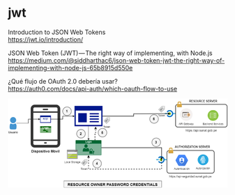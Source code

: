 # jwt

Introduction to JSON Web Tokens  
https://jwt.io/introduction/

JSON Web Token (JWT) — The right way of implementing, with Node.js  
https://medium.com/@siddharthac6/json-web-token-jwt-the-right-way-of-implementing-with-node-js-65b8915d550e

¿Qué flujo de OAuth 2.0 debería usar?  
https://auth0.com/docs/api-auth/which-oauth-flow-to-use  
  
  
  
  
![flujo-oauth-app-native](https://github.com/4lbertoDelgado/jwt/blob/master/repo-img/oauth-flujo-mobile-app.png "flujo-oauth-app-native")

